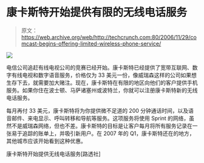 # 康卡斯特开始提供有限的无线电话服务

> 原文：<https://web.archive.org/web/http://techcrunch.com:80/2006/11/29/comcast-begins-offering-limited-wireless-phone-service/>

![](img/6e211312c61911801902e42beec22fd7.png)

电信公司追赶有线电视公司的竞赛已经开始。康卡斯特已经提供了宽带互联网、数字有线电视和数字语音服务，价格仅为 33 美元一份，像威瑞森这样的公司如果想生存下去，就需要加大赌注。现在，康卡斯特在有限的地区向他们的客户提供手机服务。如果你住在波士顿、马萨诸塞州或波特兰，你就可以注册康卡斯特新的无线电话服务。

每月再付 33 美元，康卡斯特将为你提供微不足道的 200 分钟通话时间，以及语音邮件、来电显示、呼叫转移和导航等服务。这项服务将使用 Sprint 的网络，虽然不是威瑞森网络，但也不差。康卡斯特的目标是让客户每月将所有服务记录在一张易于追踪的账单上，并吸引新用户。在 2007 年的 Q1，康卡斯特还在的地方，其他城市应该开始看到这种优惠。

康卡斯特开始提供无线电话服务[路透社]